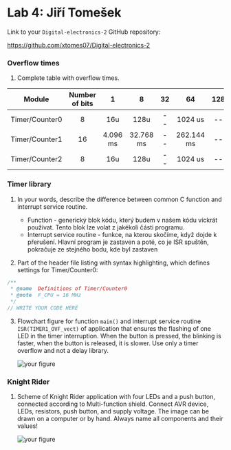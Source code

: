 # Lab 4: Jiří Tomešek

Link to your `Digital-electronics-2` GitHub repository:

  https://github.com/xtomes07/Digital-electronics-2


### Overflow times

1. Complete table with overflow times.

| **Module** | **Number of bits** | **1** | **8** | **32** | **64** | **128** | **256** | **1024** |
| :-: | :-: | :-: | :-: | :-: | :-: | :-: | :-: | :-: |
| Timer/Counter0 | 8  | 16u | 128u | -- | 1024 us | -- | 4.096 ms | 16.384 ms |
| Timer/Counter1 | 16 | 4.096 ms | 32.768 ms | -- | 262.144 ms | -- | 1.048576 s | 4.194304 s |
| Timer/Counter2 | 8  | 16u | 128u | -- | 1024 us | -- | 4.096 ms | 16.384 ms |

### Timer library

1. In your words, describe the difference between common C function and interrupt service routine.
   * Function - generický blok kódu, který budem v našem kódu víckrát používat. Tento blok lze volat z jakékoli části programu.
   * Interrupt service routine - funkce, na kterou skočíme, když dojde k přerušení. Hlavní program je zastaven a poté, co je ISR spuštěn, pokračuje ze stejného bodu, kde byl zastaven

2. Part of the header file listing with syntax highlighting, which defines settings for Timer/Counter0:

```c
/**
 * @name  Definitions of Timer/Counter0
 * @note  F_CPU = 16 MHz
 */
// WRITE YOUR CODE HERE
```

3. Flowchart figure for function `main()` and interrupt service routine `ISR(TIMER1_OVF_vect)` of application that ensures the flashing of one LED in the timer interruption. When the button is pressed, the blinking is faster, when the button is released, it is slower. Use only a timer overflow and not a delay library.

   ![your figure]()


### Knight Rider

1. Scheme of Knight Rider application with four LEDs and a push button, connected according to Multi-function shield. Connect AVR device, LEDs, resistors, push button, and supply voltage. The image can be drawn on a computer or by hand. Always name all components and their values!

   ![your figure]()
